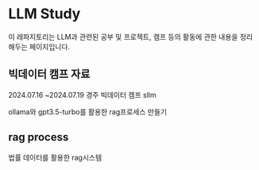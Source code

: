 # LLM Study
이 레파지토리는 LLM과 관련된 공부 및 프로젝트, 캠프 등의 활동에 관한 내용을 정리해두는 페이지입니다.


## 빅데이터 캠프 자료

2024.07.16 ~2024.07.19 경주 빅데이터 캠프 sllm

ollama와 gpt3.5-turbo를 활용한 rag프로세스 만들기

## rag process

법률 데이터를 활용한 rag시스템